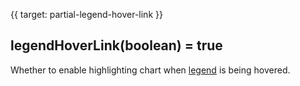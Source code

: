 
{{ target: partial-legend-hover-link }}

## legendHoverLink(boolean) = true

<ExampleUIControlBoolean default="true" />

Whether to enable highlighting chart when [legend](~legend) is being hovered.

